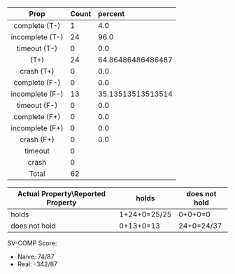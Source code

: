 
| Prop | Count | percent |
|:----:|:------|:--|
|complete   (T-)|1| 4.0 |
|incomplete (T-)|24|96.0 |
|timeout    (T-)|0|0.0 |
|           (T+)|24|64.86486486486487 |
|crash      (T+)|0|0.0 |
|complete   (F-)|0|0.0 |
|incomplete (F-)|13|35.13513513513514 |
|timeout    (F-)|0|0.0 |
|complete   (F+)|0|0.0 |
|incomplete (F+)|0|0.0 |
|crash      (F+)|0|0.0 |
|timeout        |0| |
|crash          |0| |
|Total          |62| |

| Actual Property\Reported Property | holds | does not hold |
|------------------------------------|-------|---------------|
| holds | 1+24+0=25/25 | 0+0+0=0 |
| does not hold | 0+13+0=13 | 24+0=24/37 |

SV-COMP Score:

* Naive: 74/87
* Real: -342/87

